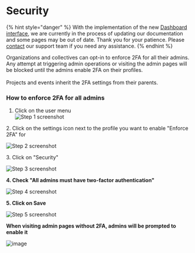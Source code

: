 # Security

{% hint style="danger" %}
With the implementation of the new [Dashboard interface](https://docs.opencollective.com/help/product/understanding-your-dashboard), we are currently in the process of updating our documentation and some pages may be out of date. Thank you for your patience. Please [contact](https://opencollective.com/contact) our support team if you need any assistance.
{% endhint %}

Organizations and collectives can opt-in to enforce 2FA for all their admins. Any attempt at triggering admin operations or visiting the admin pages will be blocked until the admins enable 2FA on their profiles.\
\
Projects and events inherit the 2FA settings from their parents.

### How to enforce 2FA for all admins

1. Click on the user menu\
   &#x20;![Step 1 screenshot](https://images.tango.us/workflows/3eafa474-5eeb-4bdf-a489-8c97bbcced11/steps/14e65e46-07d0-4962-a3b6-762e887363ac/9b7e00f1-594c-499c-ac9f-daad1e8b12d4.png?crop=focalpoint\&fit=crop\&fp-x=0.9654\&fp-y=0.0363\&fp-z=2.9069\&w=1200\&mark-w=0.2\&mark-pad=0\&mark64=aHR0cHM6Ly9pbWFnZXMudGFuZ28udXMvc3RhdGljL21hZGUtd2l0aC10YW5nby13YXRlcm1hcmsucG5n\&ar=1920%3A909)

2\. Click on the settings icon next to the profile you want to enable "Enforce 2FA" for

![Step 2 screenshot](https://images.tango.us/workflows/3eafa474-5eeb-4bdf-a489-8c97bbcced11/steps/692dbfa6-083a-42c3-b6b8-70d6da2cf01e/6b6ef9f2-a93d-48d7-9b39-7906822ca94c.png?crop=focalpoint\&fit=crop\&fp-x=0.9628\&fp-y=0.2635\&fp-z=3.1377\&w=1200\&mark-w=0.2\&mark-pad=0\&mark64=aHR0cHM6Ly9pbWFnZXMudGFuZ28udXMvc3RhdGljL21hZGUtd2l0aC10YW5nby13YXRlcm1hcmsucG5n\&ar=1920%3A909)

3\. Click on "Security"

![Step 3 screenshot](https://images.tango.us/workflows/3eafa474-5eeb-4bdf-a489-8c97bbcced11/steps/f981e53b-bad7-431d-bc8d-1f8848f0e00a/196d3e8e-6cab-4efc-b804-f9f8a936b7d8.png?crop=focalpoint\&fit=crop\&fp-x=0.2255\&fp-y=0.8251\&fp-z=2.4000\&w=1200\&mark-w=0.2\&mark-pad=0\&mark64=aHR0cHM6Ly9pbWFnZXMudGFuZ28udXMvc3RhdGljL21hZGUtd2l0aC10YW5nby13YXRlcm1hcmsucG5n\&ar=1920%3A909)



**4. Check "All admins must have two-factor authentication"**

![Step 4 screenshot](https://images.tango.us/workflows/3eafa474-5eeb-4bdf-a489-8c97bbcced11/steps/99d39ad7-7a74-4ec6-a243-f6c14e109302/e8a9df42-94f8-4526-8506-be3273126181.png?crop=focalpoint\&fit=crop\&fp-x=0.5118\&fp-y=0.2840\&fp-z=2.2045\&w=1200\&mark-w=0.2\&mark-pad=0\&mark64=aHR0cHM6Ly9pbWFnZXMudGFuZ28udXMvc3RhdGljL21hZGUtd2l0aC10YW5nby13YXRlcm1hcmsucG5n\&ar=1920%3A909)

**5. Click on Save**

![Step 5 screenshot](https://images.tango.us/workflows/3eafa474-5eeb-4bdf-a489-8c97bbcced11/steps/c197f758-10fb-4899-b6ca-a0cddc87f22a/674288b2-1376-4393-913e-2d23f82bd5ff.png?crop=focalpoint\&fit=crop\&fp-x=0.3349\&fp-y=0.5176\&fp-z=2.8402\&w=1200\&mark-w=0.2\&mark-pad=0\&mark64=aHR0cHM6Ly9pbWFnZXMudGFuZ28udXMvc3RhdGljL21hZGUtd2l0aC10YW5nby13YXRlcm1hcmsucG5n\&ar=1920%3A909)



**When visiting admin pages without 2FA, admins will be prompted to enable it**

![image](https://user-images.githubusercontent.com/1556356/202162859-7e9cf92e-cb93-49fe-975d-701e7c0b76e6.png)
